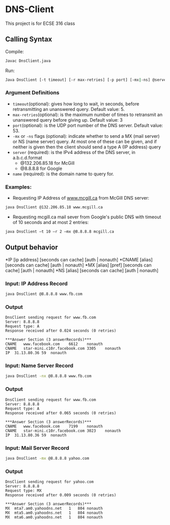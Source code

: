 # DNS-Client
This project is for ECSE 316 class

## Calling Syntax

Compile:

```bash
Javac DnsClient.java
```

Run: 

```bash
Java DnsClient [-t timeout] [-r max-retries] [-p port] [-mx|-ns] @server name
```

### Argument Definitions

* `timeout`(optional): gives how long to wait, in seconds, before retransmitting an unanswered query. Default value: 5.
* `max-retries`(optional): is the maximum number of times to retransmit an unanswered query before giving up. Default value: 3
* `port`(optional): is the UDP port number of the DNS server. Default value: 53.
* `-mx` or `-ns` flags (optional): indicate whether to send a MX (mail server) or NS (name server) query. At most one of these can be given, and if neither is given then the client should send a type A (IP address) query
* `server` (required): is the IPv4 address of the DNS server, in a.b.c.d.format 
  * @132.206.85.18 for McGill 
  * @8.8.8.8 for Google
* `name` (required): is the domain name to query for.


### Examples:

* Requesting IP Address of www.mcgill.ca from McGill DNS server:

``` bash 
java DnsClient @132.206.85.18 www.mcgill.ca
```

* Requesting mcgill.ca mail sever from Google's public DNS with timeout of 10 seconds and at most 2 entries:

``` bash
java DnsClient –t 10 –r 2 –mx @8.8.8.8 mcgill.ca
```

## Output behavior

 *IP  [ip address] [seconds can cache] [auth | nonauth]
 *CNAME  [alias]  [seconds can cache]  [auth | nonauth]
 *MX [alias] [pref] [seconds can cache] [auth | nonauth] 
 *NS [alias] [seconds can cache]  [auth | nonauth]



### Input: IP Address Record
``` bash 
java DnsClient @8.8.8.8 www.fb.com
```

### Output 
```
DnsClient sending request for www.fb.com
Server: 8.8.8.8
Request type: A
Response received after 0.024 seconds (0 retries)

***Answer Section (3 answerRecords)***
CNAME	www.facebook.com	6612	nonauth
CNAME	star-mini.c10r.facebook.com	3305	nonauth
IP	31.13.80.36	59	nonauth
```

### Input: Name Server Record
``` bash 
java DnsClient -nx @8.8.8.8 www.fb.com
```

### Output 
``` 
DnsClient sending request for www.fb.com
Server: 8.8.8.8
Request type: A
Response received after 0.065 seconds (0 retries)

***Answer Section (3 answerRecords)***
CNAME	www.facebook.com	7199	nonauth
CNAME	star-mini.c10r.facebook.com	3023	nonauth
IP	31.13.80.36	59	nonauth
```

### Input: Mail Server Record
``` bash 
java DnsClient -mx @8.8.8.8 yahoo.com
```

### Output 
```
DnsClient sending request for yahoo.com
Server: 8.8.8.8
Request type: MX
Response received after 0.009 seconds (0 retries)

***Answer Section (3 answerRecords)***
MX	mta7.am0.yahoodns.net	1	804	nonauth
MX	mta5.am0.yahoodns.net	1	804	nonauth
MX	mta6.am0.yahoodns.net	1	804	nonauth
```
